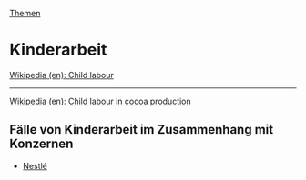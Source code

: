 [Themen](../themen.html)   

# Kinderarbeit

[Wikipedia (en): Child labour](https://en.wikipedia.org/wiki/Child_labour)

---

[Wikipedia (en): Child labour in cocoa production](https://en.wikipedia.org/wiki/Child_labour_in_cocoa_production)


## Fälle von Kinderarbeit im Zusammenhang mit Konzernen
* <a href="../konzerne/nestle#kinderarbeit">Nestlé</a>
